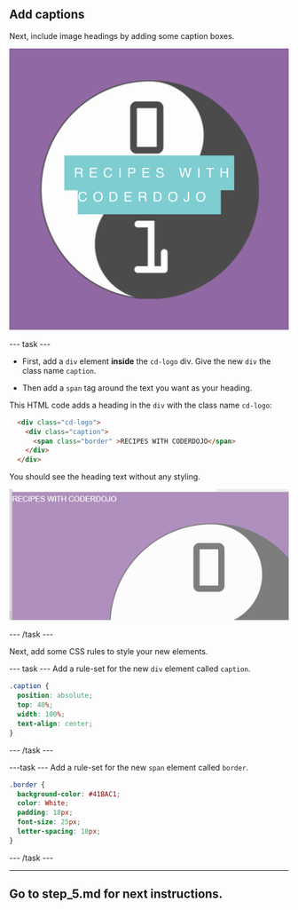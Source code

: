 ## Add captions

Next, include image headings by adding some caption boxes.

![Image of project after current step](images/AfterStep4.png)

--- task ---
+ First, add a `div` element **inside** the `cd-logo` div. Give the new `div` the class name `caption`.

+ Then add a `span` tag around the text you want as your heading.

This HTML code adds a heading in the `div` with the class name `cd-logo`:

```html
  <div class="cd-logo">
    <div class="caption">
      <span class="border" >RECIPES WITH CODERDOJO</span>
    </div>
  </div>
```

You should see the heading text without any styling.

![Image of caption without styling](images/CaptionNoStyle.png)

--- /task ---

Next, add some CSS rules to style your new elements.

--- task ---
Add a rule-set for the new `div` element called `caption`.
```css
.caption {
  position: absolute;
  top: 40%;
  width: 100%;
  text-align: center;
}
```
--- /task ---

---task ---
Add a rule-set for the new `span` element called `border`.
```css
.border {
  background-color: #41BAC1;
  color: White;
  padding: 18px;
  font-size: 25px;
  letter-spacing: 10px;
}
```
--- /task ---

---
Go to step_5.md for next instructions.
---
